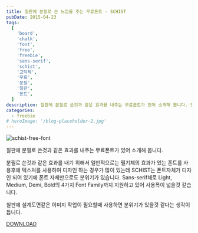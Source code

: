 ```yaml
---
title: 칠판에 분필로 쓴 느낌을 주는 무료폰트 - SCHIST
pubDate: 2015-04-23
tags:
  [
    'board',
    'chalk',
    'font',
    'free',
    'freebie',
    'sans-serif',
    'schist',
    '고딕체',
    '무료',
    '분필',
    '칠판',
    '폰트',
  ]
description: 칠판에 분필로 쓴것과 같은 효과를 내주는 무료폰트가 있어 소개해 봅니다. SCHIST는 폰트자체가 디자인 되어 있기에 폰트 자체만으로도 분위기가 있습니다. Sans-serif체로 Light, Medium, Demi, Bold의 4가지 Font Family까지 지원하고 있어 사용폭이 넓을것 같습니다.
categories:
  - freebie
# heroImage: '/blog-placeholder-2.jpg'
---
```


![schist-free-font](https://farm8.staticflickr.com/7646/17052745168_61aacbdfd8_o.jpg)

칠판에 분필로 쓴것과 같은 효과를 내주는 무료폰트가 있어 소개해 봅니다.

분필로 쓴것과 같은 효과를 내기 위해서 일반적으로는 필기체의 효과가 있는 폰트를 사용후에 텍스처를 사용하여 디자인 하는 경우가 많이 있는데 SCHIST는 폰트자체가 디자인 되어 있기에 폰트 자체만으로도 분위기가 있습니다. Sans-serif체로 Light, Medium, Demi, Bold의 4가지 Font Family까지 지원하고 있어 사용폭이 넓을것 같습니다.

칠판에 설계도면같은 이미지 작업이 필요할때 사용하면 분위기가 있을것 같다는 생각이 듭니다.

[DOWNLOAD](https://www.behance.net/gallery/21330835/SCHIST-free-typeface)
